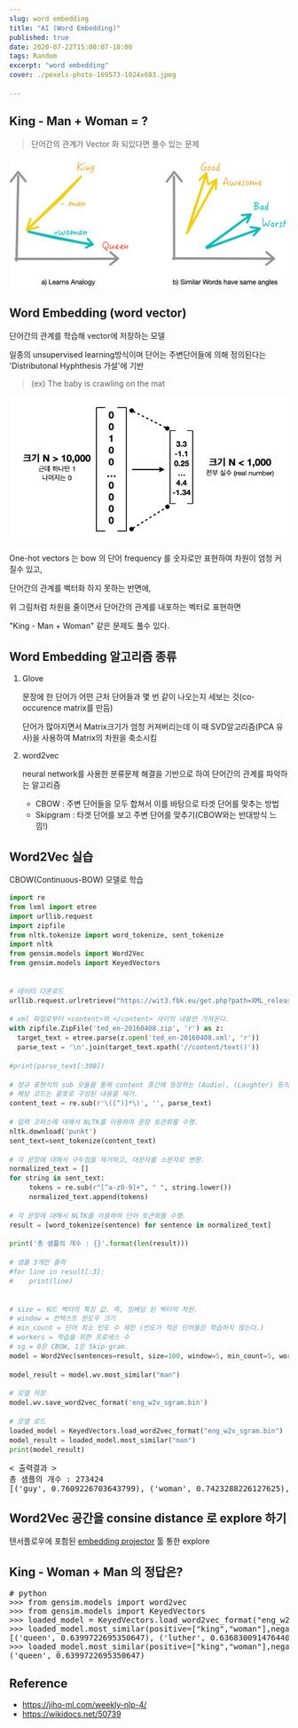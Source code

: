 ```yaml
---
slug: word embedding
title: "AI (Word Embedding)"
published: true
date: 2020-07-22T15:00:07-18:00
tags: Random
excerpt: "word embedding"
cover: ./pexels-photo-169573-1024x683.jpeg

---
```




## King - Man + Woman = ?

> 단어간의 관계가 Vector 화 되있다면 풀수 있는 문제 

![kingmanwoman](./kingmanwoman.png)

## Word Embedding (word vector)

단어간의 관계를 학습해 vector에 저장하는 모델

일종의 unsupervised learning방식이며 단어는 주변단어들에 의해 정의된다는 'Distributonal Hyphthesis 가설'에 기반

> (ex) The baby is crawling on the mat



![wordembedding_concept](./wordembedding_concept.png)



One-hot vectors 는 bow 의 단어 frequency 를 숫자로만 표현하여 차원이 엄청 커질수 있고,

단어간의 관계를 벡터화 하지 못하는 반면에,

위 그림처럼 차원을 줄이면서 단어간의 관계를 내포하는 벡터로 표현하면 

"King - Man + Woman" 같은 문제도 풀수 있다.

<p>



## Word Embedding 알고리즘 종류

1. Glove

   문장에 한 단어가 어떤 근처 단어들과 몇 번 같이 나오는지 세보는 것(co-occurence matrix를 만듬) 

   단어가 많아지면서 Matrix크기가 엄청 커져버리는데 이 때 SVD알고리즘(PCA 유사)을 사용하여 Matrix의 차원을 축소시킴

2. word2vec

   neural network를 사용한 분류문제 해결을 기반으로 하여 단어간의 관계를 파악하는 알고리즘

   * CBOW : 주변 단어들을 모두 합쳐서 이를 바탕으로 타겟 단어를 맞추는 방법
   * Skipgram : 타겟 단어를 보고 주변 단어를 맞추기(CBOW와는 반대방식 느낌!)

<p>



## Word2Vec 실습

CBOW(Continuous-BOW) 모델로 학습

```python
import re
from lxml import etree
import urllib.request
import zipfile
from nltk.tokenize import word_tokenize, sent_tokenize
import nltk
from gensim.models import Word2Vec
from gensim.models import KeyedVectors


# 데이터 다운로드
urllib.request.urlretrieve("https://wit3.fbk.eu/get.php?path=XML_releases/xml/ted_en-20160408.zip&filename=ted_en-20160408.zip", filename="ted_en-20160408.zip")

# xml 파일로부터 <content>와 </content> 사이의 내용만 가져온다.
with zipfile.ZipFile('ted_en-20160408.zip', 'r') as z:
  target_text = etree.parse(z.open('ted_en-20160408.xml', 'r'))
  parse_text = '\n'.join(target_text.xpath('//content/text()'))

#print(parse_text[:300])

# 정규 표현식의 sub 모듈을 통해 content 중간에 등장하는 (Audio), (Laughter) 등의 배경음 부분을 제거.
# 해당 코드는 괄호로 구성된 내용을 제거.
content_text = re.sub(r'\([^)]*\)', '', parse_text)

# 입력 코퍼스에 대해서 NLTK를 이용하여 문장 토큰화를 수행.
nltk.download('punkt')
sent_text=sent_tokenize(content_text)

# 각 문장에 대해서 구두점을 제거하고, 대문자를 소문자로 변환.
normalized_text = []
for string in sent_text:
     tokens = re.sub(r"[^a-z0-9]+", " ", string.lower())
     normalized_text.append(tokens)

# 각 문장에 대해서 NLTK를 이용하여 단어 토큰화를 수행.
result = [word_tokenize(sentence) for sentence in normalized_text]

print('총 샘플의 개수 : {}'.format(len(result)))

# 샘플 3개만 출력
#for line in result[:3]:
#    print(line)


# size = 워드 벡터의 특징 값. 즉, 임베딩 된 벡터의 차원.
# window = 컨텍스트 윈도우 크기
# min_count = 단어 최소 빈도 수 제한 (빈도가 적은 단어들은 학습하지 않는다.)
# workers = 학습을 위한 프로세스 수
# sg = 0은 CBOW, 1은 Skip-gram.
model = Word2Vec(sentences=result, size=100, window=5, min_count=5, workers=4, sg=1)

model_result = model.wv.most_similar("man")

# 모델 저장
model.wv.save_word2vec_format('eng_w2v_sgram.bin')

# 모델 로드
loaded_model = KeyedVectors.load_word2vec_format("eng_w2v_sgram.bin") 
model_result = loaded_model.most_similar("man")
print(model_result)
```

<pre>
< 출력결과 >  
총 샘플의 개수 : 273424
[('guy', 0.7609226703643799), ('woman', 0.7423288226127625), ('soldier', 0.7021040916442871), ('rabbi', 0.6968523263931274), ('boy', 0.682236909866333), ('pianist', 0.6789600849151611), ('michelangelo', 0.6754906177520752), ('dancer', 0.6748736500740051), ('gentleman', 0.6688764691352844), ('comedian', 0.6668947339057922)]
</pre>



<p>

## Word2Vec 공간을 consine distance 로 explore 하기

텐서플로우에 포함된 [embedding projector](https://projector.tensorflow.org/) 툴 통한 explore



<p>

## King - Woman + Man 의 정답은?

<pre>
# python
>>> from gensim.models import word2vec
>>> from gensim.models import KeyedVectors
>>> loaded_model = KeyedVectors.load_word2vec_format("eng_w2v_sgram.bin")
>>> loaded_model.most_similar(positive=["king","woman"],negative=["man"])
[('queen', 0.6399722695350647), ('luther', 0.6368300914764404), ('jewish', 0.6324093341827393), ('mahatma', 0.6255710124969482), ('royal', 0.621810793876648), ('republican', 0.6188339591026306), ('agnes', 0.6142123937606812), ('mutilation', 0.6140838861465454), ('charlotte', 0.6131534576416016), ('donnell', 0.6124670505523682)]
>>> loaded_model.most_similar(positive=["king","woman"],negative=["man"])[0]
('queen', 0.6399722695350647)
</pre>

<p>



## Reference

- https://jiho-ml.com/weekly-nlp-4/
- https://wikidocs.net/50739

